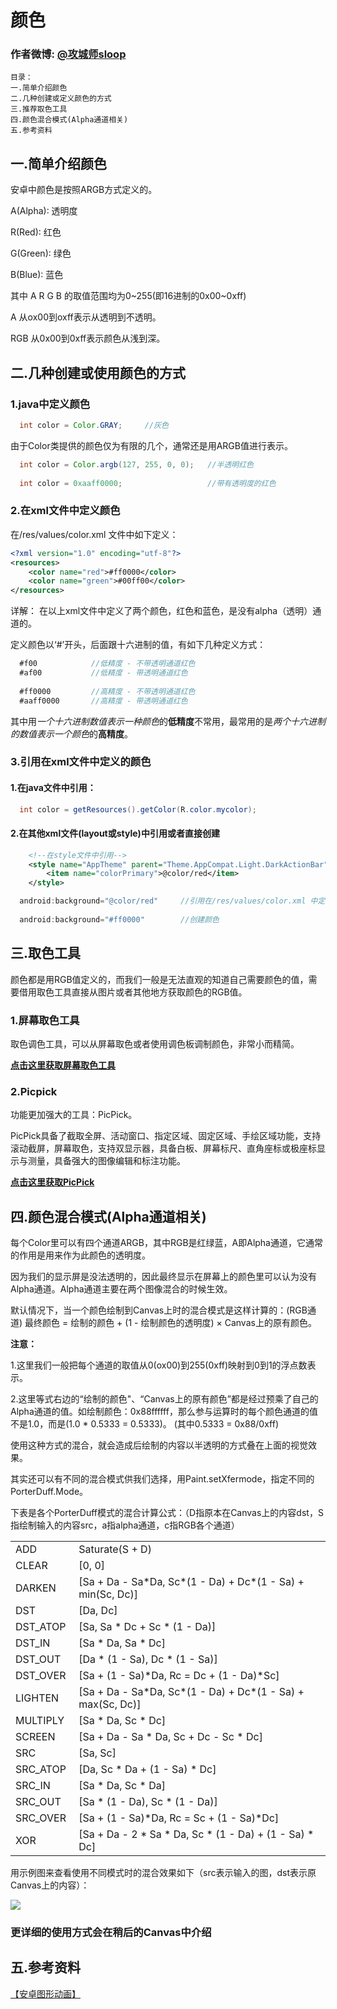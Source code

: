 # 颜色
### 作者微博: [@攻城师sloop](http://weibo.com/5459430586)
```
目录：
一.简单介绍颜色
二.几种创建或定义颜色的方式
三.推荐取色工具
四.颜色混合模式(Alpha通道相关)
五.参考资料
```

## 一.简单介绍颜色
安卓中颜色是按照ARGB方式定义的。

A(Alpha): 透明度

R(Red): 红色

G(Green): 绿色

B(Blue):  蓝色

其中 A R G B 的取值范围均为0~255(即16进制的0x00~0xff)

A 从ox00到oxff表示从透明到不透明。

RGB 从0x00到0xff表示颜色从浅到深。

## 二.几种创建或使用颜色的方式
### 1.java中定义颜色
``` java
  int color = Color.GRAY;     //灰色
```
  由于Color类提供的颜色仅为有限的几个，通常还是用ARGB值进行表示。
``` java
  int color = Color.argb(127, 255, 0, 0);   //半透明红色
  
  int color = 0xaaff0000;                   //带有透明度的红色
```
### 2.在xml文件中定义颜色
在/res/values/color.xml 文件中如下定义：
``` xml
<?xml version="1.0" encoding="utf-8"?>
<resources>
    <color name="red">#ff0000</color>
    <color name="green">#00ff00</color>
</resources>
```
详解： 在以上xml文件中定义了两个颜色，红色和蓝色，是没有alpha（透明）通道的。

定义颜色以‘#’开头，后面跟十六进制的值，有如下几种定义方式：
``` java
  #f00            //低精度 - 不带透明通道红色
  #af00           //低精度 - 带透明通道红色
  
  #ff0000         //高精度 - 不带透明通道红色
  #aaff0000       //高精度 - 带透明通道红色
```
其中用<i>一个十六进制数值表示一种颜色</i>的<b>低精度</b>不常用，最常用的是<i>两个十六进制的数值表示一个颜色</i>的<b>高精度</b>。

### 3.引用在xml文件中定义的颜色
#### 1.在java文件中引用：
``` java
  int color = getResources().getColor(R.color.mycolor);
```
#### 2.在其他xml文件(layout或style)中引用或者直接创建
``` xml
    <!--在style文件中引用-->
    <style name="AppTheme" parent="Theme.AppCompat.Light.DarkActionBar">
        <item name="colorPrimary">@color/red</item>
    </style>
```
``` java
  android:background="@color/red"     //引用在/res/values/color.xml 中定义的颜色
  
  android:background="#ff0000"        //创建颜色
```

## 三.取色工具
颜色都是用RGB值定义的，而我们一般是无法直观的知道自己需要颜色的值，需要借用取色工具直接从图片或者其他地方获取颜色的RGB值。

### 1.屏幕取色工具
取色调色工具，可以从屏幕取色或者使用调色板调制颜色，非常小而精简。

<b>[点击这里获取屏幕取色工具](http://pan.baidu.com/s/1gdWkN0B)</b>

### 2.Picpick
功能更加强大的工具：PicPick。

PicPick具备了截取全屏、活动窗口、指定区域、固定区域、手绘区域功能，支持滚动截屏，屏幕取色，支持双显示器，具备白板、屏幕标尺、直角座标或极座标显示与测量，具备强大的图像编辑和标注功能。

<b>[点击这里获取PicPick](http://ngwin.com/picpick)</b>

## 四.颜色混合模式(Alpha通道相关)
每个Color里可以有四个通道ARGB，其中RGB是红绿蓝，A即Alpha通道，它通常的作用是用来作为此颜色的透明度。

因为我们的显示屏是没法透明的，因此最终显示在屏幕上的颜色里可以认为没有Alpha通道。Alpha通道主要在两个图像混合的时候生效。

默认情况下，当一个颜色绘制到Canvas上时的混合模式是这样计算的：(RGB通道) 最终颜色 = 绘制的颜色 + (1 - 绘制颜色的透明度) × Canvas上的原有颜色。

<b>注意：</b>

1.这里我们一般把每个通道的取值从0(ox00)到255(0xff)映射到0到1的浮点数表示。

2.这里等式右边的“绘制的颜色"、“Canvas上的原有颜色”都是经过预乘了自己的Alpha通道的值。如绘制颜色：0x88ffffff，那么参与运算时的每个颜色通道的值不是1.0，而是(1.0 * 0.5333 = 0.5333)。  (其中0.5333 = 0x88/0xff)

使用这种方式的混合，就会造成后绘制的内容以半透明的方式叠在上面的视觉效果。

其实还可以有不同的混合模式供我们选择，用Paint.setXfermode，指定不同的PorterDuff.Mode。

下表是各个PorterDuff模式的混合计算公式：（D指原本在Canvas上的内容dst，S指绘制输入的内容src，a指alpha通道，c指RGB各个通道）

<table class="confluenceTable">
<tbody>
<tr>
<td class="confluenceTd">ADD&nbsp;</td>
<td class="confluenceTd">Saturate(S + D) &nbsp;</td>
</tr>
<tr>
<td class="confluenceTd">CLEAR&nbsp;</td>
<td class="confluenceTd">[0, 0] &nbsp;</td>
</tr>
<tr>
<td class="confluenceTd">DARKEN&nbsp;</td>
<td class="confluenceTd">[Sa + Da - Sa*Da, Sc*(1 - Da) + Dc*(1 - Sa) + min(Sc, Dc)] &nbsp;</td>
</tr>
<tr>
<td class="confluenceTd">DST&nbsp;</td>
<td class="confluenceTd">[Da, Dc] &nbsp;</td>
</tr>
<tr>
<td class="confluenceTd">DST_ATOP&nbsp;</td>
<td class="confluenceTd">[Sa, Sa * Dc + Sc * (1 - Da)] &nbsp;</td>
</tr>
<tr>
<td class="confluenceTd">DST_IN&nbsp;</td>
<td class="confluenceTd">[Sa * Da, Sa * Dc] &nbsp;</td>
</tr>
<tr>
<td class="confluenceTd">DST_OUT&nbsp;</td>
<td class="confluenceTd">[Da * (1 - Sa), Dc * (1 - Sa)] &nbsp;</td>
</tr>
<tr>
<td class="confluenceTd">DST_OVER&nbsp;</td>
<td class="confluenceTd">[Sa + (1 - Sa)*Da, Rc = Dc + (1 - Da)*Sc] &nbsp;</td>
</tr>
<tr>
<td class="confluenceTd">LIGHTEN&nbsp;</td>
<td class="confluenceTd">[Sa + Da - Sa*Da, Sc*(1 - Da) + Dc*(1 - Sa) + max(Sc, Dc)] &nbsp;</td>
</tr>
<tr>
<td class="confluenceTd">MULTIPLY&nbsp;</td>
<td class="confluenceTd">[Sa * Da, Sc * Dc] &nbsp;</td>
</tr>
<tr>
<td class="confluenceTd">SCREEN&nbsp;</td>
<td class="confluenceTd">[Sa + Da - Sa * Da, Sc + Dc - Sc * Dc] &nbsp;</td>
</tr>
<tr>
<td class="confluenceTd">SRC&nbsp;</td>
<td class="confluenceTd">[Sa, Sc] &nbsp;</td>
</tr>
<tr>
<td class="confluenceTd">SRC_ATOP&nbsp;</td>
<td class="confluenceTd">[Da, Sc * Da + (1 - Sa) * Dc] &nbsp;</td>
</tr>
<tr>
<td class="confluenceTd">SRC_IN&nbsp;</td>
<td class="confluenceTd">[Sa * Da, Sc * Da] &nbsp;</td>
</tr>
<tr>
<td class="confluenceTd">SRC_OUT&nbsp;</td>
<td class="confluenceTd">[Sa * (1 - Da), Sc * (1 - Da)] &nbsp;</td>
</tr>
<tr>
<td class="confluenceTd">SRC_OVER&nbsp;</td>
<td class="confluenceTd">[Sa + (1 - Sa)*Da, Rc = Sc + (1 - Sa)*Dc] &nbsp;</td>
</tr>
<tr>
<td class="confluenceTd">XOR&nbsp;</td>
<td class="confluenceTd">[Sa + Da - 2 * Sa * Da, Sc * (1 - Da) + (1 - Sa) * Dc] &nbsp;</td>
</tr>
</tbody>
</table>

用示例图来查看使用不同模式时的混合效果如下（src表示输入的图，dst表示原Canvas上的内容）：

![](https://github.com/GcsSloop/AndroidNote/blob/master/%E9%97%AE%E9%A2%98/%E9%A2%9C%E8%89%B2/Art/%E9%A2%9C%E8%89%B2.png)

### 更详细的使用方式会在稍后的Canvas中介绍

## 五.参考资料

[【安卓图形动画】](http://www.cnblogs.com/zhucai/p/android-graphics-animation.html)
